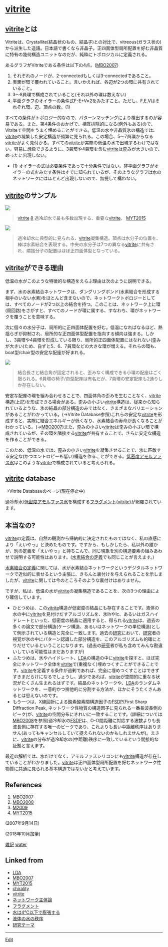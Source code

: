 ---
---
# [vitrite](vitrite)

## [vitrite](vitrite)とは

Vitriteは、Crystallite(結晶状のもの、結晶子)との対比で、vitreous(ガラス状の)から派生した造語。日本語で書くなら非晶子。正四面体型局所配置を好む非晶質に特有の幾何構造ユニットなのだが、純粋にトポロジカルに定義される。

あるグラフがVitriteである条件は以下の4点。([MBO2007](MBO2007))


1. それぞれのノードが、2-connectedもしくは3-connectedであること。
2. 表面が環で覆われていること。言いかえれば、各辺が2つの環に共有されていること。
3. 3～8員環で構成されていること(それ以外の環は数えない)
4. 平面グラフのオイラーの条件式F-E+V=2をみたすこと。ただし、F,E,Vはそれぞれ環、辺、頂点の数。(1)



すべての条件がトポロジー的なので、パターンマッチングにより検出するのが容易である。また、第4条件のおかげで、相互排除的になる(例外もある)ので、Vitriteで空間をうまく埋めることができる。低温の水や非晶質氷の構造では、[vitrite](vitrite)の凝集した安定構造が頻繁に見られる。この場合、5～7員環からなる[vitrite](vitrite)がよく見付かる。すべての[vitrite](vitrite)が実際の低温の水で出現するわけではない。容易に想像できるように、3員環や4員環を含む[vitrite](vitrite)は歪みが大きいので、めったに出現しない。




* (1) オイラーの式は必要条件であって十分条件ではない。非平面グラフがオイラーの式をみたす条件はすでに知られているが、そのようなグラフは水のネットワークにはほとんど出現しないので、無視して構わない。

## [vitrite](vitrite)のサンプル

![](https://i.gyazo.com/60f0c09bd8ac58a62c071c42fc04b024.png)

>[vitrite](vitrite) [8](8) 過冷却水で最も多数出現する、重要な[vitrite](vitrite)。 [MYT2015](MYT2015)

![](https://i.gyazo.com/3c0f4f7c13b56a391996eb6925c739e4.png)



>過冷却水に典型的に見られる、[vitrite](vitrite)凝集構造。頂点は水分子の位置を、棒は水素結合を表現する。中央の水分子は7つの異なる[vitrite](vitrite)に共有され、隣接分子の配置はほぼ正四面体型となっている。



## [vitrite](vitrite)ができる理由

低温の水がこのような特徴的な構造をえらぶ理由は次のように説明できる。

まず、水の水素結合ネットワークは、ダングリングボンド(水素結合を形成する相手のいない水素)をほとんど含まないので、ネットワークトポロジーとしては、すべてのノードが2つ以上の結合を持つ。このことは、ネットワーク上に環(周回路)をさがすと、すべてのノードが環に属する、すなわち、環がネットワークを覆うことを意味する。

次に個々の水分子は、局所的に正四面体配置を好む。低温になればなるほど、熱揺らぎが抑制され、局所的な正四面体型配置を指向する傾向は強まる。しかし、3員環や4員環を形成している限り、局所的正四面体配置にはなれない(歪みが大きい)ため、自ずと5、6、7員環などの大きな環が増える。それらの環も、boat型/chair型の安定な配座が好まれる。

![](https://i.gyazo.com/6c0a8ca297357557361a2456a2533653.png)



>結合長さと結合角が固定されると、歪みなく構成できる小環の配座はごく限られる。6員環の椅子/舟型配座は有名だが、7員環の安定配座も2通りしか存在しない。



安定な配座の環を組み合わせることで、四面体角の歪みを生むことなく、[vitrite](vitrite)構造(上記)を形成できる場合がある。歪みの小さい[vitrite](vitrite)構造は、従来から知られているような、氷の結晶の部分構造のみではなく、さまざまなバリエーションがあることがわかっている。(→Vitrite Database参照)これらの安定な[vitrite](vitrite)を形成すると、実際に結合エネルギーが低くなり、水素結合の寿命が長くなることがわかっている。(→[MBO2007](MBO2007))また、歪みの小さい[vitrite](vitrite)は歪みの小さい環で構成されているが、その環を隣接する[vitrite](vitrite)が共有することで、さらに安定な構造を作ることができる。

このため、低温の水では、歪みの小さい[vitrite](vitrite)を凝集させることで、氷に匹敵する安定な(かつエントロピーも低い)構造を作ることができる。[低密度アモルファス氷](低密度アモルファス氷)はこのような[vitrite](vitrite)で構成されていると考えられる。



## [vitrite](vitrite) database

→Vitrite Databaseのページ(現在停止中)

過冷却水/[低密度アモルファス氷](低密度アモルファス氷)を構成する[フラグメント](フラグメント)([vitrite](vitrite))が網羅されています。



## 本当なの?

[vitrite](vitrite)の定義は、自然の観測から帰納的に決定されたものではなく、私の直感により「えいやっ」と決めたものです。ですから、もしかしたら、私以外の誰かが、別の定義を「えいやっ」と持ちこんで、同じ現象を別の構造要素の組みあわせで説明する可能性はあります。([水素結合の定義](水素結合の定義)でも同じことが言えます。)

[水素結合の定義](水素結合の定義)に関しては、水が水素結合ネットワークというデジタルネットワークで近似的に表せるという主張に、きちんと裏付けを与えられることを示しましたが、[vitrite](vitrite)に関しては今のところそのような裏付けはありません。

ですが、私は、低温の水が[vitrite](vitrite)の凝集構造であることを、次の3つの理由により確信しています。


* ひとつめは、この[vitrite](vitrite)構造が低密度の結晶にも存在することです。液体の水の中に[vitrite](vitrite)を見付けだすアルゴリズムを、氷IhやIc、あるいはガスハイドレートといった、低密度の結晶に適用すると、得られる[vitrite](vitrite)は、過去の多くの論文で部分構造(ケージ構造、あるいはネットワークの単位構造)として例示されている構造と完全に一致します。過去の[研究](研究)において、[研究](研究)者の視覚が氷の中にパターン認識した部分構造を、このアルゴリズムも的確にとりだせているということになります。(過去の[研究](研究)者が私も含めてみんな勘違いしている可能性はまだありますが)
* ふたつめは、氷やハイドレート、[LDA](LDA)の構造の中に[vitrite](vitrite)を探すと、ほぼ完全にネットワーク全体を[vitrite](vitrite)で(重複なく)埋めつくすことができることです。[vitrite](vitrite)を定義する条件が過剰であれば、完全に埋めつくすことはできずすきまだらけになるでしょうし、過少であれば、[vitrite](vitrite)が空間的に重なる状況がたくさん生まれるはずです。結晶のネットワークや、[LDA](LDA)のランダムネットワークを、一意的かつ排他的に分割する方法が、ほかにそうたくさんあるとは思えないのです。
* もう一つは、X線回折による酸素酸素間構造因子の[FSDP](FSDP)(First Sharp Diffraction Peak, ネットワーク性物質の構造因子に見られる一番長波長側のピーク)が、[vitrite](vitrite)の空間分布にきれいに一致することです。(詳細については[MBO2008](MBO2008)を参照)過冷却水の[FSDP](FSDP)は、O-O間距離に対応する波数よりも長波長側に存在する唯一のピークであり、これよりも長い中距離秩序はありません(あってもキャンセルしていて捉えられないのかもしれませんが)。まさに、[vitrite](vitrite)の分布が過冷却水の(中距離)秩序に一致しているという間接的な証拠と言えます。

最近の解析では、水だけでなく、アモルファスシリコンにも[vitrite](vitrite)構造が存在していることがわかりました。[vitrite](vitrite)は正四面体型局所配置を好むネットワーク性物質に共通に見られる基本構造ではないかと考えています。



## References


1. [MBO2007](MBO2007) 
2. [MBO2008](MBO2008)
3. [M2009](M2009)
4. [MYT2015](MYT2015)

(2007年9月14日)

(2018年10月加筆)

[雑記](雑記) [water](water) 


## Linked from

* [LDA](LDA.md)
* [MBO2007](MBO2007.md)
* [MYT2015](MYT2015.md)
* [chirality](chirality.md)
* [vitrite](vitrite.md)
* [ネットワーク主体論](ネットワーク主体論.md)
* [フラグメント](フラグメント.md)
* [水は4℃以下で膨張する](水は4℃以下で膨張する.md)
* [液体の水の秩序](液体の水の秩序.md)
* [研究テーマ](研究テーマ.md)


----
[Edit](https://github.com/vitroid/vitroid.github.io/edit/master/MD/vitrite.md)
